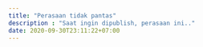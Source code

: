 ```yaml
---
title: "Perasaan tidak pantas"
description : "Saat ingin dipublish, perasaan ini.."
date: 2020-09-30T23:11:22+07:00
---
```


